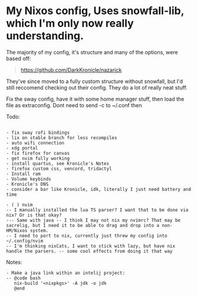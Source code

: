 # My Nixos config, Uses snowfall-lib, which I'm only now really understanding.

The majority of my config, it's structure and many of the options, were based off:
> https://github.com/DarkKronicle/nazarick

They've since moved to a fully custom structure without snowfall, but I'd still reccomend checking out their config. They do a lot of really neat stuff.

Fix the sway config, have it with some home manager stuff, then load the file as extraconfig. Dont need to send -c to ~/.conf then


Todo:
```neorg

- fix sway rofi bindings
- lix on stable branch for less recompiles
- auto wifi connection
- xdg portal
- fix firefox for canvas
- get nvim fully working
- install quartus, see Kronicle's Notes
- firefox custom css, vencord, tridactyl
- Install ram
- Volume keybinds
- Kronicle's DNS
- consider a bar like Kronicle, idk, literally I just need battery and time

- ( ) nvim
-- I manually installed the lua TS parser? I want that to be done via nix? Or is that okay?
--- Same with java -- I think I may not nix my nvimrc? That may be sacrelig, but I need it to be able to drag and drop into a non-HM/Nixos system.
-- I need to port to nix, currently just threw my config into ~/.config/nvim
-- I'm thinking nixCats, I want to stick with lazy, but have nix handle the parsers. -- some cool effects from doing it that way
```

Notes:
```neorg
- Make a java link within an intelij project:
-- @code bash
   nix-build '<nixpkgs>' -A jdk -o jdk
   @end

```

